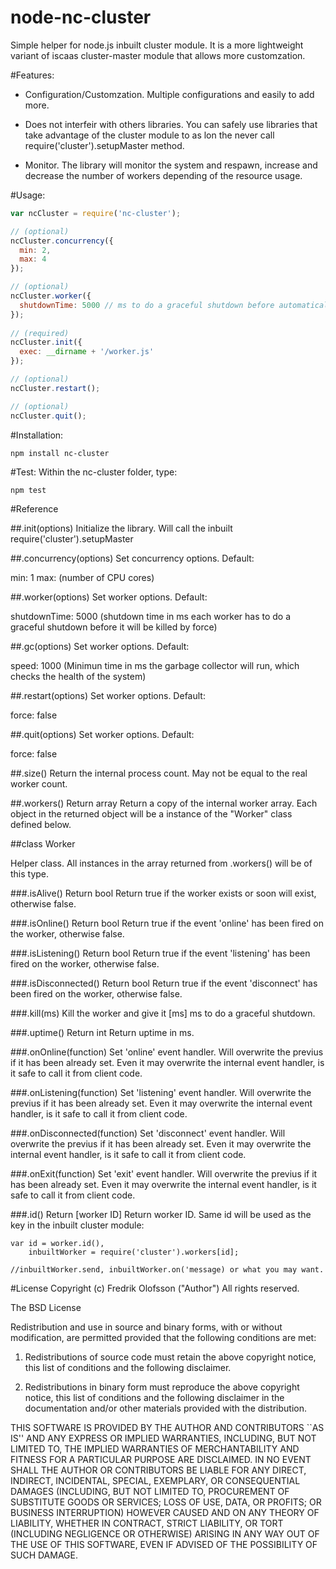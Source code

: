 node-nc-cluster
===============

Simple helper for node.js inbuilt cluster module. It is a more lightweight
variant of iscaas cluster-master module that allows more customzation.

#Features:

- Configuration/Customzation. Multiple configurations and easily to add more.

- Does not interfeir with others libraries. You can safely use libraries that
  take advantage of the cluster module to as lon the never call
  require('cluster').setupMaster method.

- Monitor. The library will monitor the system and respawn, increase and decrease
  the number of workers depending of the resource usage.

#Usage:

```JavaScript
var ncCluster = require('nc-cluster');

// (optional)
ncCluster.concurrency({
  min: 2,
  max: 4  
});

// (optional)
ncCluster.worker({
  shutdownTime: 5000 // ms to do a graceful shutdown before automatically killed by force.
});
        
// (required)
ncCluster.init({
  exec: __dirname + '/worker.js'
});

// (optional)
ncCluster.restart();

// (optional)
ncCluster.quit();
```

#Installation:

```
npm install nc-cluster
```

#Test:
Within the nc-cluster folder, type:
```
npm test
```

#Reference

##.init(options)
Initialize the library. Will call the inbuilt require('cluster').setupMaster

##.concurrency(options)
Set concurrency options. Default:

min: 1
max: (number of CPU cores)

##.worker(options)
Set worker options. Default:

shutdownTime: 5000 (shutdown time in ms each worker has to do a graceful shutdown before it will be killed by force)

##.gc(options)
Set worker options. Default:

speed: 1000 (Minimun time in ms the garbage collector will run, which checks the health of the system)

##.restart(options)
Set worker options. Default:

force: false

##.quit(options)
Set worker options. Default:

force: false

##.size()
Return the internal process count. May not be equal to the real worker count.

##.workers() Return array<Worker>
Return a copy of the internal worker array. Each object in the returned object will
be a instance of the "Worker" class defined below.

##class Worker

Helper class. All instances in the array returned from .workers() will be of this type.

###.isAlive() Return bool
Return true if the worker exists or soon will exist, otherwise false.

###.isOnline() Return bool
Return true if the event 'online' has been fired on the worker, otherwise false.

###.isListening() Return bool
Return true if the event 'listening' has been fired on the worker, otherwise false.

###.isDisconnected() Return bool
Return true if the event 'disconnect' has been fired on the worker, otherwise false.

###.kill(ms)
Kill the worker and give it [ms] ms to do a graceful shutdown.

###.uptime() Return int
Return uptime in ms.

###.onOnline(function)
Set 'online' event handler. Will overwrite the previus if it has been already set.
Even it may overwrite the internal event handler, is it safe to call it from client code.

###.onListening(function)
Set 'listening' event handler. Will overwrite the previus if it has been already set.
Even it may overwrite the internal event handler, is it safe to call it from client code.

###.onDisconnected(function)
Set 'disconnect' event handler. Will overwrite the previus if it has been already set.
Even it may overwrite the internal event handler, is it safe to call it from client code.

###.onExit(function)
Set 'exit' event handler. Will overwrite the previus if it has been already set.
Even it may overwrite the internal event handler, is it safe to call it from client code.

###.id() Return [worker ID]
Return worker ID. Same id will be used as the key in the inbuilt cluster module:

```
var id = worker.id(),
    inbuiltWorker = require('cluster').workers[id];

//inbuiltWorker.send, inbuiltWorker.on('message) or what you may want.
```

#License
Copyright (c) Fredrik Olofsson ("Author")
All rights reserved.

The BSD License

Redistribution and use in source and binary forms, with or without
modification, are permitted provided that the following conditions
are met:

1. Redistributions of source code must retain the above copyright
   notice, this list of conditions and the following disclaimer.

2. Redistributions in binary form must reproduce the above copyright
   notice, this list of conditions and the following disclaimer in the
   documentation and/or other materials provided with the distribution.

THIS SOFTWARE IS PROVIDED BY THE AUTHOR AND CONTRIBUTORS ``AS IS'' AND
ANY EXPRESS OR IMPLIED WARRANTIES, INCLUDING, BUT NOT LIMITED TO, THE
IMPLIED WARRANTIES OF MERCHANTABILITY AND FITNESS FOR A PARTICULAR
PURPOSE ARE DISCLAIMED. IN NO EVENT SHALL THE AUTHOR OR CONTRIBUTORS
BE LIABLE FOR ANY DIRECT, INDIRECT, INCIDENTAL, SPECIAL, EXEMPLARY, OR
CONSEQUENTIAL DAMAGES (INCLUDING, BUT NOT LIMITED TO, PROCUREMENT OF
SUBSTITUTE GOODS OR SERVICES; LOSS OF USE, DATA, OR PROFITS; OR
BUSINESS INTERRUPTION) HOWEVER CAUSED AND ON ANY THEORY OF LIABILITY,
WHETHER IN CONTRACT, STRICT LIABILITY, OR TORT (INCLUDING NEGLIGENCE
OR OTHERWISE) ARISING IN ANY WAY OUT OF THE USE OF THIS SOFTWARE, EVEN
IF ADVISED OF THE POSSIBILITY OF SUCH DAMAGE.








